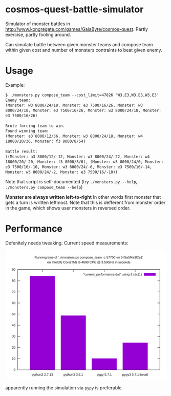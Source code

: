 # cosmos-quest-battle-simulator
Simulator of monster battles in http://www.kongregate.com/games/GaiaByte/cosmos-quest. Partly exercise, partly fooling around.

Can simulate battle between given monster teams and compose team within given cost and number of monsters contraints to beat given enemy.

# Usage
Example:
```
$ ./monsters.py compose_team --cost_limit=47826 'W3,E3,W3,E3,W3,E3'
Enemy team:
(Monster: w3 8000/24/18, Monster: e3 7500/16/26, Monster: w3 8000/24/18, Monster: e3 7500/16/26, Monster: w3 8000/24/18, Monster: e3 7500/16/26)

Brute forcing team to win.
Found winning team:
(Monster: a3 8000/12/36, Monster: w3 8000/24/18, Monster: w4 18000/20/36, Monster: f3 8000/8/54)

Battle result:
((Monster: a3 8000/12/-12, Monster: w3 8000/24/-22, Monster: w4 18000/20/-20, Monster: f3 8000/8/6), (Monster: w3 8000/24/0, Monster: e3 7500/16/-10, Monster: w3 8000/24/-6, Monster: e3 7500/16/-14, Monster: w3 8000/24/-2, Monster: e3 7500/16/-10))
```

Note that script is self-documented (try `./monsters.py --help`, `./monsters.py compose_team --help`)

**Monster are always written left-to-right** In other words first monster that gets a turn is written leftmost. Note that this is defferent from monster order in the game, which shows user monsters in reversed order.

# Performance
Defenitely needs tweaking. Current speed measurements:

![Graph of current performance (SVG)](benchmark/current_performance.svg)

apparently running the simulation via `pypy` is preferable.
